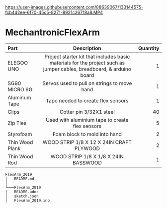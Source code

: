 

https://user-images.githubusercontent.com/88639067/133144575-fcb4d2ee-6f70-45c5-8271-8921c26718a8.MP4

# MechantronicFlexArm

| Part      | Description    | Quantity     |
| :------------- | :----------: | -----------: |
|  ELEGOO UNO | Project starter kit that includes basic materials for the project such as jumper cables, breadboard, & arduino board   | 1   |
| SG90 MICRO 9G   | Servos used to pull on strings to move hand | 1   |
| Aluminum Tape| Tape needed to create flex sensors | 1 |
| Clips  | Cotter pin 3/32X1 steel | 40  |
| Zip Ties  | Used with aluminium tape to create flex sensors | 5   |
| Styrofoam   | Foam block to mold into hand | 2   |
| Thin Wood Plank| WOOD STRIP 1/8 X 12 X 24IN CRAFT PLYWOOD | 2   |
| Thin Wood Rod   | WOOD STRIP 1/8 X 1/8 X 24IN BASSWOOD| 1   |

```
FlexArm_2019
│   README.md
│
└───FlexArm_2019
│   README.adoc
│   sketch.json
│   FlexArm_2019.ino

```

